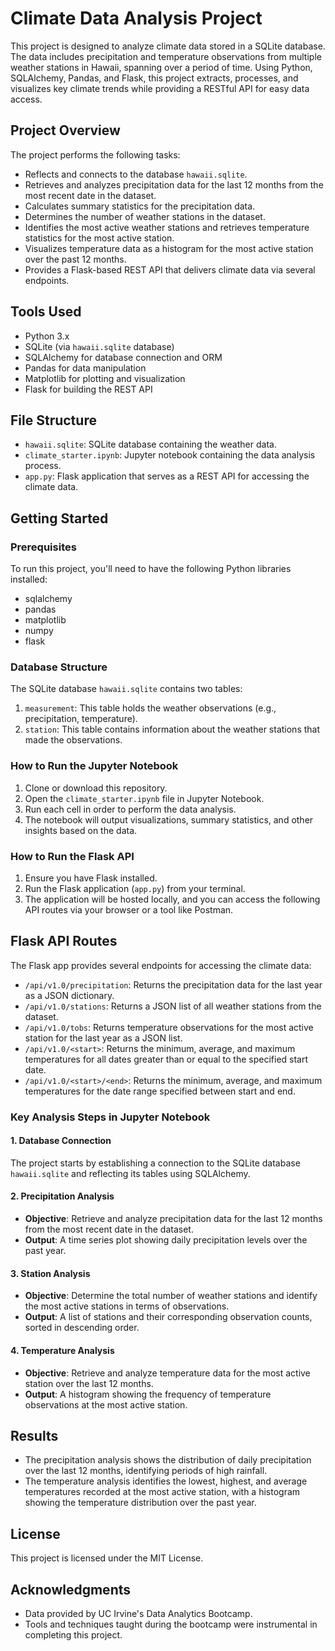 # Climate Data Analysis Project

This project is designed to analyze climate data stored in a SQLite database. The data includes precipitation and temperature observations from multiple weather stations in Hawaii, spanning over a period of time. Using Python, SQLAlchemy, Pandas, and Flask, this project extracts, processes, and visualizes key climate trends while providing a RESTful API for easy data access.

## Project Overview

The project performs the following tasks:
- Reflects and connects to the database `hawaii.sqlite`.
- Retrieves and analyzes precipitation data for the last 12 months from the most recent date in the dataset.
- Calculates summary statistics for the precipitation data.
- Determines the number of weather stations in the dataset.
- Identifies the most active weather stations and retrieves temperature statistics for the most active station.
- Visualizes temperature data as a histogram for the most active station over the past 12 months.
- Provides a Flask-based REST API that delivers climate data via several endpoints.

## Tools Used

- Python 3.x
- SQLite (via `hawaii.sqlite` database)
- SQLAlchemy for database connection and ORM
- Pandas for data manipulation
- Matplotlib for plotting and visualization
- Flask for building the REST API

## File Structure

- `hawaii.sqlite`: SQLite database containing the weather data.
- `climate_starter.ipynb`: Jupyter notebook containing the data analysis process.
- `app.py`: Flask application that serves as a REST API for accessing the climate data.

## Getting Started

### Prerequisites

To run this project, you'll need to have the following Python libraries installed:
- sqlalchemy
- pandas
- matplotlib
- numpy
- flask

### Database Structure

The SQLite database `hawaii.sqlite` contains two tables:
1. `measurement`: This table holds the weather observations (e.g., precipitation, temperature).
2. `station`: This table contains information about the weather stations that made the observations.

### How to Run the Jupyter Notebook

1. Clone or download this repository.
2. Open the `climate_starter.ipynb` file in Jupyter Notebook.
3. Run each cell in order to perform the data analysis.
4. The notebook will output visualizations, summary statistics, and other insights based on the data.

### How to Run the Flask API

1. Ensure you have Flask installed.
2. Run the Flask application (`app.py`) from your terminal.
3. The application will be hosted locally, and you can access the following API routes via your browser or a tool like Postman.

## Flask API Routes

The Flask app provides several endpoints for accessing the climate data:

- `/api/v1.0/precipitation`: Returns the precipitation data for the last year as a JSON dictionary.
- `/api/v1.0/stations`: Returns a JSON list of all weather stations from the dataset.
- `/api/v1.0/tobs`: Returns temperature observations for the most active station for the last year as a JSON list.
- `/api/v1.0/<start>`: Returns the minimum, average, and maximum temperatures for all dates greater than or equal to the specified start date.
- `/api/v1.0/<start>/<end>`: Returns the minimum, average, and maximum temperatures for the date range specified between start and end.

### Key Analysis Steps in Jupyter Notebook

#### 1. Database Connection
The project starts by establishing a connection to the SQLite database `hawaii.sqlite` and reflecting its tables using SQLAlchemy.

#### 2. Precipitation Analysis
- **Objective**: Retrieve and analyze precipitation data for the last 12 months from the most recent date in the dataset.
- **Output**: A time series plot showing daily precipitation levels over the past year.

#### 3. Station Analysis
- **Objective**: Determine the total number of weather stations and identify the most active stations in terms of observations.
- **Output**: A list of stations and their corresponding observation counts, sorted in descending order.

#### 4. Temperature Analysis
- **Objective**: Retrieve and analyze temperature data for the most active station over the last 12 months.
- **Output**: A histogram showing the frequency of temperature observations at the most active station.

## Results

- The precipitation analysis shows the distribution of daily precipitation over the last 12 months, identifying periods of high rainfall.
- The temperature analysis identifies the lowest, highest, and average temperatures recorded at the most active station, with a histogram showing the temperature distribution over the past year.

## License

This project is licensed under the MIT License.

## Acknowledgments

- Data provided by UC Irvine's Data Analytics Bootcamp.
- Tools and techniques taught during the bootcamp were instrumental in completing this project.

